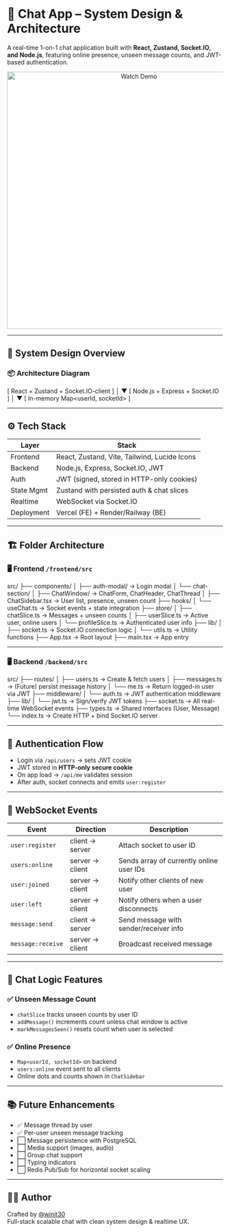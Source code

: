 # 💬 Chat App – System Design & Architecture

A real-time 1-on-1 chat application built with **React, Zustand, Socket.IO, and Node.js**, featuring online presence, unseen message counts, and JWT-based authentication.

<!-- Works in GitHub -->
<p align="center">
  <a href="https://www.youtube.com/watch?v=EJgRzUraV48" target="_blank">
    <img src="https://img.youtube.com/vi/EJgRzUraV48/0.jpg" alt="Watch Demo" width="600" />
  </a>
</p>

---

## 🧠 System Design Overview

### 📦 Architecture Diagram

[ React + Zustand + Socket.IO-client ]
│
▼
[ Node.js + Express + Socket.IO ]
│
▼
[ In-memory Map<userId, socketId> ]

---

## ⚙️ Tech Stack

| Layer      | Stack                                        |
| ---------- | -------------------------------------------- |
| Frontend   | React, Zustand, Vite, Tailwind, Lucide Icons |
| Backend    | Node.js, Express, Socket.IO, JWT             |
| Auth       | JWT (signed, stored in HTTP-only cookies)    |
| State Mgmt | Zustand with persisted auth & chat slices    |
| Realtime   | WebSocket via Socket.IO                      |
| Deployment | Vercel (FE) + Render/Railway (BE)            |

---

## 🏗 Folder Architecture

### 🖥 Frontend `/frontend/src`

src/
├── components/
│ ├── auth-modal/ → Login modal
│ └── chat-section/
│ ├── ChatWindow/ → ChatForm, ChatHeader, ChatThread
│ ├── ChatSidebar.tsx → User list, presence, unseen count
├── hooks/
│ └── useChat.ts → Socket events + state integration
├── store/
│ ├── chatSlice.ts → Messages + unseen counts
│ ├── userSlice.ts → Active user, online users
│ └── profileSlice.ts → Authenticated user info
├── lib/
│ ├── socket.ts → Socket.IO connection logic
│ └── utils.ts → Utility functions
├── App.tsx → Root layout
├── main.tsx → App entry

---

### 🖥 Backend `/backend/src`

src/
├── routes/
│ ├── users.ts → Create & fetch users
│ ├── messages.ts → (Future) persist message history
│ └── me.ts → Return logged-in user via JWT
├── middleware/
│ └── auth.ts → JWT authentication middleware
├── lib/
│ └── jwt.ts → Sign/verify JWT tokens
├── socket.ts → All real-time WebSocket events
├── types.ts → Shared interfaces (User, Message)
└── index.ts → Create HTTP + bind Socket.IO server

---

## 🔐 Authentication Flow

- Login via `/api/users` → sets JWT cookie
- JWT stored in **HTTP-only secure cookie**
- On app load → `/api/me` validates session
- After auth, socket connects and emits `user:register`

---

## 🔁 WebSocket Events

| Event             | Direction       | Description                              |
| ----------------- | --------------- | ---------------------------------------- |
| `user:register`   | client → server | Attach socket to user ID                 |
| `users:online`    | server → client | Sends array of currently online user IDs |
| `user:joined`     | server → client | Notify other clients of new user         |
| `user:left`       | server → client | Notify others when a user disconnects    |
| `message:send`    | client → server | Send message with sender/receiver info   |
| `message:receive` | server → client | Broadcast received message               |

---

## 💬 Chat Logic Features

### ✅ Unseen Message Count

- `chatSlice` tracks unseen counts by user ID
- `addMessage()` increments count unless chat window is active
- `markMessagesSeen()` resets count when user is selected

### ✅ Online Presence

- `Map<userId, socketId>` on backend
- `users:online` event sent to all clients
- Online dots and counts shown in `ChatSidebar`

---

## 📚 Future Enhancements

- ✅ Message thread by user
- ✅ Per-user unseen message tracking
- ⬜ Message persistence with PostgreSQL
- ⬜ Media support (images, audio)
- ⬜ Group chat support
- ⬜ Typing indicators
- ⬜ Redis Pub/Sub for horizontal socket scaling

---

## 🧑‍💻 Author

Crafted by [@winit30](https://github.com/winit30)  
Full-stack scalable chat with clean system design & realtime UX.
